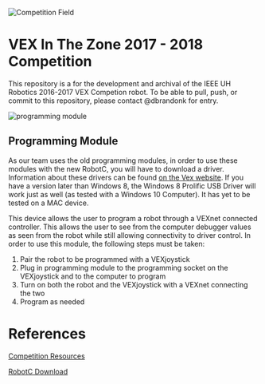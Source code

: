 ![Competition Field](https://content.vexrobotics.com/docs/vrc-inthezone/VRCFullFieldRender2.png)
# VEX In The Zone 2017 - 2018 Competition
This repository is a for the development and archival of the IEEE UH Robotics 2016-2017 VEX Competion robot. To be able to pull, push, or commit to this repository, please contact @dbrandonk for entry.


![programming module](http://content.vexrobotics.com/images/old_programming_kit.jpg)
## Programming Module
As our team uses the old programming modules, in order to use these modules with the new RobotC, you will have to download a driver. Information about these drivers can be found [on the Vex website](http://www.vexrobotics.com/276-2186.html). If you have a version later than Windows 8, the Windows 8 Prolific USB Driver will work just as well (as tested with a Windows 10 Computer). It has yet to be tested on a MAC device.

This device allows the user to program a robot through a VEXnet connected controller. This allows the user to see from the computer debugger values as seen from the robot while still allowing connectivity to driver control. In order to use this module, the following steps must be taken:

1. Pair the robot to be programmed with a VEXjoystick
1. Plug in programming module to the programming socket on the VEXjoystick and to the computer to program
1. Turn on both the robot and the VEXjoystick with a VEXnet connecting the two
1. Program as needed

# References
[Competition Resources](http://www.vexrobotics.com/vexedr/competition/competition-resources/)

[RobotC Download](https://drive.google.com/file/d/0B8WvaGY-VfKAZ0RfMG81X2ttbkE/view)
